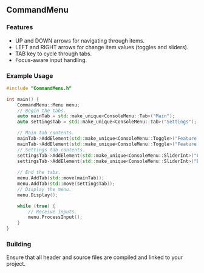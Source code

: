 ## CommandMenu

### Features
- UP and DOWN arrows for navigating through items.
- LEFT and RIGHT arrows for change item values (toggles and sliders).
- TAB key to cycle through tabs.
- Focus-aware input handling.

### Example Usage
```cpp
#include "CommandMenu.h"

int main() {
    CommandMenu::Menu menu;
    // Begin the tabs.
    auto mainTab = std::make_unique<ConsoleMenu::Tab>("Main");
	auto settingsTab = std::make_unique<ConsoleMenu::Tab>("Settings");

    // Main tab contents.
    mainTab->AddElement(std::make_unique<ConsoleMenu::Toggle>("Feature One", false));
	mainTab->AddElement(std::make_unique<ConsoleMenu::Toggle>("Feature Two", false));
    // Settings tab contents.
    settingsTab->AddElement(std::make_unique<ConsoleMenu::SliderInt>("FPS", 60, 30, 240, 30));
	settingsTab->AddElement(std::make_unique<ConsoleMenu::SliderInt>("Brightness", 20, 0, 100, 10));
    
    // End the tabs.
    menu.AddTab(std::move(mainTab));
	menu.AddTab(std::move(settingsTab));
    // Display the menu.
	menu.Display();

    while (true) {
        // Receive inputs.
        menu.ProcessInput();
    }
}
```

### Building
Ensure that all header and source files are compiled and linked to your project.
